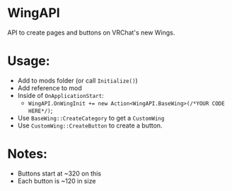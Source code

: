 # WingAPI
API to create pages and buttons on VRChat's new Wings.

# Usage:
- Add to mods folder (or call `Initialize()`)
- Add reference to mod
- Inside of `OnApplicationStart`:
  - `WingAPI.OnWingInit += new Action<WingAPI.BaseWing>(/*YOUR CODE HERE*/)`;
- Use `BaseWing::CreateCategory` to get a `CustomWing`
- Use `CustomWing::CreateButton` to create a button.

# Notes:
- Buttons start at ~320 on this
- Each button is ~120 in size
